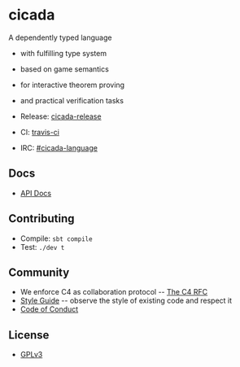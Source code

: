 # cicada

A dependently typed language
- with fulfilling type system
- based on game semantics
- for interactive theorem proving
- and practical verification tasks

- Release: [cicada-release](https://github.com/xieyuheng/cicada-release)
- CI: [travis-ci](https://travis-ci.org/xieyuheng/cicada)
- IRC: [#cicada-language](https://kiwiirc.com/nextclient/irc.freenode.net/#cicada-language)

## Docs

- [API Docs](https://cicada.xieyuheng.now.sh/xieyuheng/cicada/index.html)

## Contributing

- Compile: `sbt compile`
- Test: `./dev t`

## Community

- We enforce C4 as collaboration protocol -- [The C4 RFC](https://rfc.zeromq.org/spec:42/C4)
- [Style Guide](STYLE-GUIDE.md) -- observe the style of existing code and respect it
- [Code of Conduct](CODE-OF-CONDUCT.md)

## License

- [GPLv3](LICENSE)
